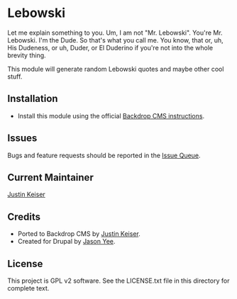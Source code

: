 # Lebowski

Let me explain something to you. Um, I am not "Mr. Lebowski". You're Mr. Lebowski. I'm the Dude. So that's what you call me. You know, that or, uh, His Dudeness, or uh, Duder, or El Duderino if you're not into the whole brevity thing.

This module will generate random Lebowski quotes and maybe other cool stuff.

## Installation

- Install this module using the official [Backdrop CMS instructions](https://backdropcms.org/user-guide/modules).

## Issues

Bugs and feature requests should be reported in the [Issue Queue](https://github.com/backdrop-contrib/lebowski/issues).

## Current Maintainer

[Justin Keiser](https://github.com/keiserjb)

## Credits

- Ported to Backdrop CMS by [Justin Keiser](https://github.com/keiserjb).
- Created for Drupal by [Jason Yee](https://www.drupal.org/u/jyee).

## License

This project is GPL v2 software. See the LICENSE.txt file in this directory for complete text.
